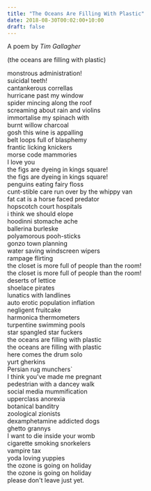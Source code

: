 ```yaml
---
title: "The Oceans Are Filling With Plastic"
date: 2018-08-30T00:02:00+10:00
draft: false
---
```


A poem by _Tim Gallagher_

(the oceans are filling with plastic)

monstrous administration!<br>
suicidal teeth!<br>
cantankerous correllas <br>
hurricane past my window<br>
spider mincing along the roof<br>
screaming about rain and violins<br>
immortalise my spinach with<br>
burnt willow charcoal<br>
gosh this wine is appalling<br>
belt loops full of blasphemy<br>
frantic licking knickers<br>
morse code mammories<br>
I love you<br>
the figs are dyeing in kings square!<br>
the figs are dyeing in kings square!<br>
penguins eating fairy floss<br>
cunt-stible care run over by the whippy van<br>
fat cat is a horse faced predator<br>
hopscotch court hospitals<br>
i think we should elope<br>
hoodinni stomache ache<br>
ballerina burleske<br>
polyamorous pooh-sticks<br>
gonzo town planning<br>
water saving windscreen wipers<br>
rampage flirting<br>
the closet is more full of people than the room!<br>
the closet is more full of people than the room!<br>
deserts of lettice<br>
shoelace pirates<br>
lunatics with landlines<br>
auto erotic population inflation<br>
negligent fruitcake<br>
harmonica thermometers<br>
turpentine swimming pools<br>
star spangled star fuckers<br>
the oceans are filling with plastic<br>
the oceans are filling with plastic<br>
here comes the drum solo<br>
yurt gherkins<br>
Persian rug munchers`<br>
I think you've made me pregnant<br>
pedestrian with a dancey walk<br>
social media mummification<br>
upperclass anorexia<br>
botanical banditry<br>
zoological zionists<br>
dexamphetamine addicted dogs<br>
ghetto grannys<br>
I want to die inside your womb<br>
cigarette smoking snorkelers<br>
vampire tax<br>
yoda loving yuppies<br>
the ozone is going on holiday<br>
the ozone is going on holiday<br>
please don't leave just yet.<br>
